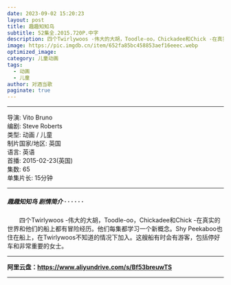 ```yaml
---
date: 2023-09-02 15:20:23
layout: post
title: 趣趣知知鸟
subtitle: 52集全.2015.720P.中字 
description: 四个Twirlywoos -伟大的大胡，Toodle-oo，Chickadee和Chick -在真实的世界和他们的船上都有冒险经历。他们每集都学习一个新概念。Shy Peekaboo也住在船上，在Twirlywoos不知道的情况下加入...
image: https://pic.imgdb.cn/item/652fa85bc458853aef16eeec.webp
optimized_image: 
category: 儿童动画
tags:
  - 动画
  - 儿童
author: 对酒当歌
paginate: true
---
```


---

导演: Vito Bruno  
编剧: Steve Roberts  
类型: 动画 / 儿童  
制片国家/地区: 英国  
语言: 英语  
首播: 2015-02-23(英国)  
集数: 65  
单集片长: 15分钟  

---

##### 趣趣知知鸟 剧情简介 · · · · · ·

　　四个Twirlywoos -伟大的大胡，Toodle-oo，Chickadee和Chick -在真实的世界和他们的船上都有冒险经历。他们每集都学习一个新概念。Shy Peekaboo也住在船上，在Twirlywoos不知道的情况下加入。这艘船有时会有游客，包括停好车和非常重要的女士。

---

**阿里云盘：<https://www.aliyundrive.com/s/Bf53breuwTS>**

---

